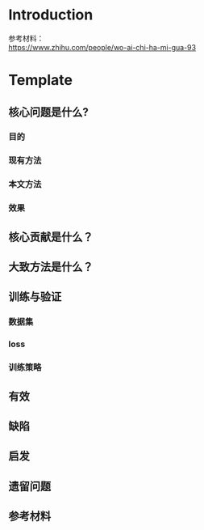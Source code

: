 # Introduction

参考材料：  
https://www.zhihu.com/people/wo-ai-chi-ha-mi-gua-93

# Template

## 核心问题是什么?

### 目的
### 现有方法
### 本文方法
### 效果

## 核心贡献是什么？

## 大致方法是什么？

## 训练与验证

### 数据集

### loss

### 训练策略

## 有效

## 缺陷

## 启发

## 遗留问题

## 参考材料